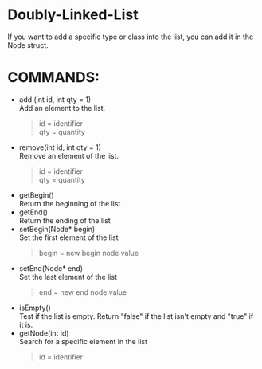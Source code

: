 # Doubly-Linked-List

If you want to add a specific type or class into the list, you can add it in the Node struct.


# COMMANDS:

- add (int id, int qty = 1)<br>
    Add an element to the list.<br>
    >id = identifier<br>
    >qty = quantity<br>
- remove(int id, int qty = 1)<br>
    Remove an element of the list.<br>
    >id = identifier<br>
    >qty = quantity<br>
- getBegin()<br>
    Return the beginning of the list<br>
- getEnd()<br>
    Return the ending of the list<br>
- setBegin(Node* begin)<br>
    Set the first element of the list<br>
    >begin = new begin node value<br>
- setEnd(Node* end)<br>
    Set the last element of the list<br>
    >end = new end node value<br>
- isEmpty()<br>
    Test if the list is empty. Return "false" if the list isn't empty and "true" if it is.<br>
- getNode(int id)<br>
    Search for a specific element in the list<br>
    >id = identifier
